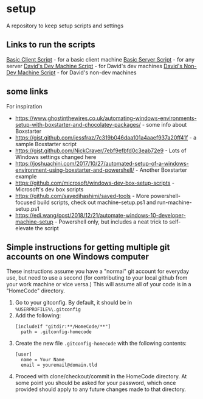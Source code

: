 # setup
A repository to keep setup scripts and settings

## Links to run the scripts

[Basic Client Script](https://boxstarter.org/package/url?https://raw.githubusercontent.com/Dessyreqt/setup/master/BasicClient.ps1) - for a basic client machine
[Basic Server Script](https://boxstarter.org/package/url?https://raw.githubusercontent.com/Dessyreqt/setup/master/BasicServer.ps1) - for any server 
[David's Dev Machine Script](https://boxstarter.org/package/url?https://raw.githubusercontent.com/Dessyreqt/setup/master/David.ps1) - for David's dev machines
[David's Non-Dev Machine Script](https://boxstarter.org/package/url?https://raw.githubusercontent.com/Dessyreqt/setup/master/DavidNoDev.ps1) - for David's non-dev machines

## some links
For inspiration

- https://www.ghostinthewires.co.uk/automating-windows-environments-setup-with-boxstarter-and-chocolatey-packages/ - some info about Boxstarter
- https://gist.github.com/jessfraz/7c319b046daa101a4aaef937a20ff41f - a sample Boxstarter script
- https://gist.github.com/NickCraver/7ebf9efbfd0c3eab72e9 - Lots of Windows settings changed here
- https://joshuachini.com/2017/10/27/automated-setup-of-a-windows-environment-using-boxstarter-and-powershell/ - Another Boxstarter example
- https://github.com/microsoft/windows-dev-box-setup-scripts - Microsoft's dev box scripts
- https://github.com/sayedihashimi/sayed-tools - More powershell-focused build scripts, check out machine-setup.ps1 and run-machine-setup.ps1
- https://edi.wang/post/2018/12/21/automate-windows-10-developer-machine-setup - Powershell only, but includes a neat trick to self-elevate the script

## Simple instructions for getting multiple git accounts on one Windows computer

These instructions assume you have a "normal" git account for everyday use, but need to use a second (for contributing to your local github from your work machine or vice versa.) This will assume all of your code is in a "HomeCode" directory.
1. Go to your gitconfig. By default, it should be in `%USERPROFILE%\.gitconfig`
1. Add the following:
    ```
    [includeIf "gitdir:**/HomeCode/**"]
      path = .gitconfig-homecode
    ```
1. Create the new file `.gitconfig-homecode` with the following contents:
    ```
    [user]
      name = Your Name
      email = youremail@domain.tld
    ```
1. Proceed with clone/checkout/commit in the HomeCode directory. At some point you should be asked for your password, which once provided should apply to any future changes made to that directory.
